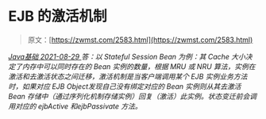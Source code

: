 <!--yml
category: 未分类
date: 0001-01-01 00:00:00
--->

# EJB 的激活机制

> 原文：[https://zwmst.com/2583.html](https://zwmst.com/2583.html)

   [ *Java基础* ](https://zwmst.com/java%e5%9f%ba%e7%a1%80)*[ <time datetime="2021-08-29T11:17:34+08:00"> 2021-08-29 </time> ](https://zwmst.com/2583.html)  答：以 Stateful Session Bean 为例：其 Cache 大小决定了内存中可以同时存在的 Bean 实例的数量，根据 MRU 或 NRU 算法，实例在激活和去激活状态之间迁移，激活机制是当客户端调用某个 EJB 实例业务方法时，如果对应 EJB Object发现自己没有绑定对应的 Bean 实例则从其去激活 Bean 存储中（通过序列化机制存储实例）回复（激活）此实例。状态变迁前会调用对应的 ejbActive 和ejbPassivate 方法。*